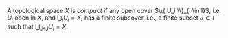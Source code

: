 A topological space $X$ is *compact* if any open cover $\\{ U_i \\}_{i \in I}$, i.e. $U_i$ open in $X$, and $\bigcup_i U_i = X$, has a finite subcover, i.e., a finite subset $J \subset I$ such that $\bigcup_{i in J} U_i = X$.
